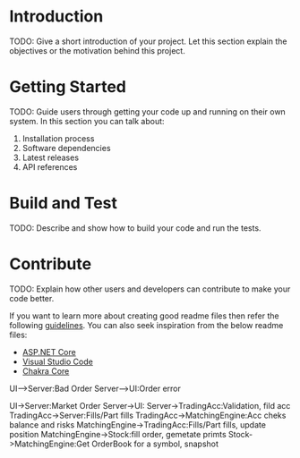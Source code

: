 # Introduction 
TODO: Give a short introduction of your project. Let this section explain the objectives or the motivation behind this project. 

# Getting Started
TODO: Guide users through getting your code up and running on their own system. In this section you can talk about:
1.	Installation process
2.	Software dependencies
3.	Latest releases
4.	API references

# Build and Test
TODO: Describe and show how to build your code and run the tests. 

# Contribute
TODO: Explain how other users and developers can contribute to make your code better. 

If you want to learn more about creating good readme files then refer the following [guidelines](https://www.visualstudio.com/en-us/docs/git/create-a-readme). You can also seek inspiration from the below readme files:
- [ASP.NET Core](https://github.com/aspnet/Home)
- [Visual Studio Code](https://github.com/Microsoft/vscode)
- [Chakra Core](https://github.com/Microsoft/ChakraCore)


UI-->Server:Bad Order
Server-->UI:Order error

UI->Server:Market Order
Server->UI:
Server->TradingAcc:Validation, fild acc
TradingAcc->Server:Fills/Part fills
TradingAcc->MatchingEngine:Acc cheks balance and risks
MatchingEngine->TradingAcc:Fills/Part fills, update position
MatchingEngine->Stock:fill order, gemetate primts
Stock->MatchingEngine:Get OrderBook for a symbol, snapshot